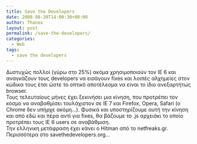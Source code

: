```yaml
---
title: Save the Developers
date: 2008-08-30T14:00:30+00:00
author: Thanos
layout: post
permalink: /save-the-developers/
categories:
  - Web
tags:
  - save the developers
---
```

Δυστυχώς πολλοί (γύρω στο 25%) ακόμα χρησιμοποιούν τον ΙΕ 6 και αναγκάζουν τους developers να εισάγουν fixes και λοιπές αλχημείες στον κώδικα τους έτσι ώστε το οπτικό αποτέλεσμα να είναι το ίδιο ανεξαρτήτως browser.  
Τους τελευταίους μήνες έχει ξεκινήσει μια κίνηση, που προτρέπει τον κόσμο να αναβαθμίσει τουλάχιστον σε ΙΕ 7 και Firefox, Opera, Safari (o Chrome δεν υπήρχε ακόμη…). Φυσικά και υποστηρίζουμε αυτή την κίνηση και από εδώ και πέρα αντί για fixes, θα βάζουμε το .js αρχειάκι το οποίο προτρέπει τους IE 6 users σε αναβάθμιση.  
Την ελληνικη μετάφραση έχει κάνει ο Hitman από το netfreaks.gr.  
Περισσότερα στο savethedevelopers.org…